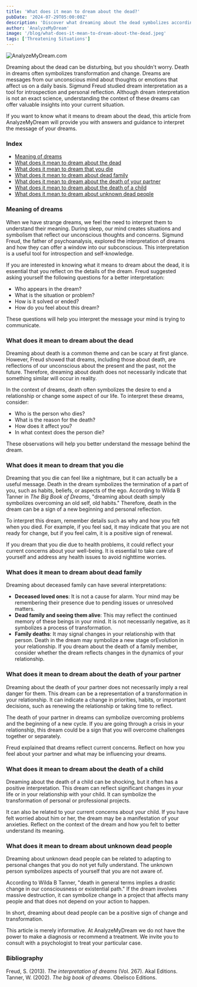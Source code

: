 ```yaml
---
title: 'What does it mean to dream about the dead?'
pubDate: '2024-07-29T05:00:00Z'
description: 'Discover what dreaming about the dead symbolizes according to psychology and psychoanalysis. Learn to interpret these dreams and how they can reflect personal transformations.'
author: 'AnalyzeMyDream'
image: '/blog/what-does-it-mean-to-dream-about-the-dead.jpeg'
tags: ['Threatening Situations']
---
```


![AnalyzeMyDream.com](/blog/what-does-it-mean-to-dream-about-the-dead.jpeg)

Dreaming about the dead can be disturbing, but you shouldn't worry. Death in dreams often symbolizes transformation and change. Dreams are messages from our unconscious mind about thoughts or emotions that affect us on a daily basis. Sigmund Freud studied dream interpretation as a tool for introspection and personal reflection. Although dream interpretation is not an exact science, understanding the context of these dreams can offer valuable insights into your current situation.

If you want to know what it means to dream about the dead, this article from AnalyzeMyDream will provide you with answers and guidance to interpret the message of your dreams.

### Index

- [Meaning of dreams](#meaning-of-dreams)
- [What does it mean to dream about the dead](#what-does-it-mean-to-dream-about-the-dead)
- [What does it mean to dream that you die](#what-does-it-mean-to-dream-that-you-die)
- [What does it mean to dream about dead family](#what-does-it-mean-to-dream-about-dead-family)
- [What does it mean to dream about the death of your partner](#what-does-it-mean-to-dream-about-the-death-of-your-partner)
- [What does it mean to dream about the death of a child](#what-does-it-mean-to-dream-about-the-death-of-a-child)
- [What does it mean to dream about unknown dead people](#what-does-it-mean-to-dream-about-unknown-dead-people)

### Meaning of dreams

When we have strange dreams, we feel the need to interpret them to understand their meaning. During sleep, our mind creates situations and symbolism that reflect our unconscious thoughts and concerns. Sigmund Freud, the father of psychoanalysis, explored the interpretation of dreams and how they can offer a window into our subconscious. This interpretation is a useful tool for introspection and self-knowledge.

If you are interested in knowing what it means to dream about the dead, it is essential that you reflect on the details of the dream. Freud suggested asking yourself the following questions for a better interpretation:

- Who appears in the dream?
- What is the situation or problem?
- How is it solved or ended?
- How do you feel about this dream?

These questions will help you interpret the message your mind is trying to communicate.

### What does it mean to dream about the dead

Dreaming about death is a common theme and can be scary at first glance. However, Freud showed that dreams, including those about death, are reflections of our unconscious about the present and the past, not the future. Therefore, dreaming about death does not necessarily indicate that something similar will occur in reality.

In the context of dreams, death often symbolizes the desire to end a relationship or change some aspect of our life. To interpret these dreams, consider:

- Who is the person who dies?
- What is the reason for the death?
- How does it affect you?
- In what context does the person die?

These observations will help you better understand the message behind the dream.

### What does it mean to dream that you die

Dreaming that you die can feel like a nightmare, but it can actually be a useful message. Death in the dream symbolizes the termination of a part of you, such as habits, beliefs, or aspects of the ego. According to Wilda B Tanner in *The Big Book of Dreams*, "dreaming about death simply symbolizes overcoming an old self, old habits." Therefore, death in the dream can be a sign of a new beginning and personal reflection.

To interpret this dream, remember details such as why and how you felt when you died. For example, if you feel sad, it may indicate that you are not ready for change, but if you feel calm, it is a positive sign of renewal.

If you dream that you die due to health problems, it could reflect your current concerns about your well-being. It is essential to take care of yourself and address any health issues to avoid nighttime worries.

### What does it mean to dream about dead family

Dreaming about deceased family can have several interpretations:

- **Deceased loved ones**: It is not a cause for alarm. Your mind may be remembering their presence due to pending issues or unresolved matters.
- **Dead family and seeing them alive**: This may reflect the continued memory of these beings in your mind. It is not necessarily negative, as it symbolizes a process of transformation.
- **Family deaths**: It may signal changes in your relationship with that person. Death in the dream may symbolize a new stage orEvolution in your relationship. If you dream about the death of a family member, consider whether the dream reflects changes in the dynamics of your relationship.

### What does it mean to dream about the death of your partner

Dreaming about the death of your partner does not necessarily imply a real danger for them. This dream can be a representation of a transformation in your relationship. It can indicate a change in priorities, habits, or important decisions, such as renewing the relationship or taking time to reflect.

The death of your partner in dreams can symbolize overcoming problems and the beginning of a new cycle. If you are going through a crisis in your relationship, this dream could be a sign that you will overcome challenges together or separately.

Freud explained that dreams reflect current concerns. Reflect on how you feel about your partner and what may be influencing your dreams.

### What does it mean to dream about the death of a child

Dreaming about the death of a child can be shocking, but it often has a positive interpretation. This dream can reflect significant changes in your life or in your relationship with your child. It can symbolize the transformation of personal or professional projects.

It can also be related to your current concerns about your child. If you have felt worried about him or her, the dream may be a manifestation of your anxieties. Reflect on the context of the dream and how you felt to better understand its meaning.

### What does it mean to dream about unknown dead people

Dreaming about unknown dead people can be related to adapting to personal changes that you do not yet fully understand. The unknown person symbolizes aspects of yourself that you are not aware of.

According to Wilda B Tanner, "death in general terms implies a drastic change in our consciousness or existential path." If the dream involves massive destruction, it can symbolize change in a project that affects many people and that does not depend on your action to happen.

In short, dreaming about dead people can be a positive sign of change and transformation.

This article is merely informative. At AnalyzeMyDream we do not have the power to make a diagnosis or recommend a treatment. We invite you to consult with a psychologist to treat your particular case.

### Bibliography

Freud, S. (2013). *The interpretation of dreams* (Vol. 267). Akal Editions. 
Tanner, W. (2002). *The big book of dreams*. Obelisco Editions.